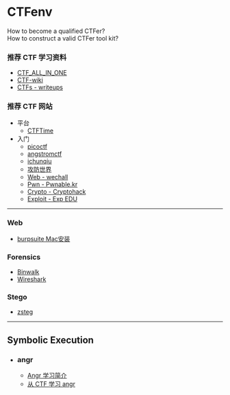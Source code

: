 # CTFenv
How to become a qualified CTFer?  
How to construct a valid CTFer tool kit?

### 推荐 CTF 学习资料  
- [CTF_ALL_IN_ONE](https://firmianay.gitbooks.io/ctf-all-in-one/content/)
- [CTF-wiki](https://ctf-wiki.org/en/)
- [CTFs - writeups](https://github.com/ctfs?language=python)

### 推荐 CTF 网站
- 平台
  - [CTFTime](https://ctftime.org/)
- 入门
  - [picoctf](https://picoctf.org/)  
  - [angstromctf](https://angstromctf.com/)  
  - [ichunqiu](https://www.ichunqiu.com/competition)
  - [攻防世界](https://adworld.xctf.org.cn/login)
  - [Web - wechall](https://www.wechall.net/challs)
  - [Pwn - Pwnable.kr](http://pwnable.kr/play.php)
  - [Crypto - Cryptohack](https://cryptohack.org/)
  - [Exploit - Exp EDU](https://exploit.education/nebula/)

---
### Web  
- [burpsuite Mac安装](https://www.sqlsec.com/2019/11/macbp.html#toc-heading-1)

### Forensics  
- [Binwalk](https://github.com/ReFirmLabs/binwalk)  
- [Wireshark](https://www.wireshark.org/download.html)  



### Stego  
- [zsteg](https://github.com/zed-0xff/zsteg)  

---
## Symbolic Execution  
- ### angr
  - [Angr 学习简介](https://github.com/Darenfy/CTFenv/blob/main/angr/Angr.md)
  - [从 CTF 学习 angr](https://github.com/Darenfy/CTFenv/blob/main/angr/%E4%BB%8E%20CTF%20%E5%AD%A6%E4%B9%A0%20angr.md)
